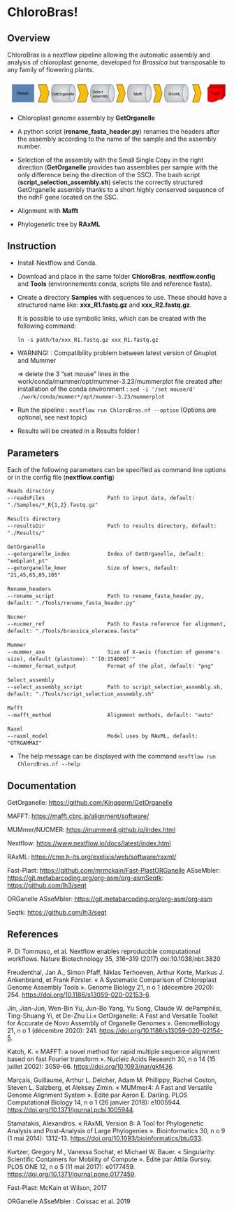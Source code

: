# ChloroBras!

## Overview

ChloroBras is a nextflow pipeline allowing the automatic assembly and analysis of chloroplast genome, developed for *Brassica* but transposable to any family of flowering plants.

![screenshot](ChloroBrasPipeline.png)

- Chloroplast genome assembly by **GetOrganelle**

- A python script (**rename_fasta_header.py**) renames the headers after the assembly according to the name of the sample and the assembly number.

- Selection of the assembly with the Small Single Copy in the right direction (**GetOrganelle** provides two assemblies per sample with the only difference being the direction of the SSC). The bash script (**script_selection_assembly.sh**) selects the correctly structured GetOrganelle assembly thanks to a short highly conserved sequence of the ndhF gene located on the SSC.

- Alignment with **Mafft**

- Phylogenetic tree by **RAxML**

## Instruction

- Install Nextflow and Conda.

- Download and place in the same folder **ChloroBras**, **nextflow.config** and **Tools** (environnements conda, scripts file and reference fasta).

- Create a directory **Samples** with sequences to use. These should have a structured name like: **xxx_R1.fastq.gz** and **xxx_R2.fastq.gz**. 

    It is possible to use symbolic links, which can be created with the following command:

    `ln -s path/to/xxx_R1.fastq.gz xxx_R1.fastq.gz`


- WARNING! : Compatibility problem between latest version of Gnuplot and Mummer

    => delete the 3 “set mouse” lines in the work/conda/mummer/opt/mummer-3.23/mummerplot file created after installation of the conda environment : `sed -i '/set mouse/d' ./work/conda/mummer*/opt/mummer-3.23/mummerplot`

- Run the pipeline : `nextflow run ChloroBras.nf --option` (Options are optional, see next topic) 

- Results will be created in a Results folder !

## Parameters

Each of the following parameters can be specified as command line options or in the config file (**nextflow.config**)

    Reads directory
    --readsFiles                    Path to input data, default: "./Samples/*_R{1,2}.fastq.gz"

    Results directory
    --resultsDir                    Path to results directory, default: "./Results/"

    GetOrganelle
    --getorganelle_index            Index of GetOrganelle, default: "embplant_pt"
    --getorganelle_kmer             Size of kmers, default: "21,45,65,85,105"

    Rename_headers
    --rename_script                 Path to rename_fasta_header.py, default: "./Tools/rename_fasta_header.py"

    Nucmer
    --nucmer_ref                    Path to Fasta reference for alignment, default: "./Tools/brassica_oleracea.fasta"

    Mummer
    --mummer_axe                    Size of X-axis (fonction of genome's size), default (plastome): "'[0:154000]'"
    --mummer_format_output          Format of the plot, default: "png"

    Select_assembly
    --select_assembly_script        Path to script_selection_assembly.sh, default: "./Tools/script_selection_assembly.sh"

    Mafft
    --mafft_method                  Alignment methods, default: "auto"

    Raxml
    --raxml_model                   Model uses by RAxML, default: "GTRGAMMAI"

- The help message can be displayed with the command `nexftlow run ChloroBras.nf --help`
    
## Documentation

GetOrganelle: https://github.com/Kinggerm/GetOrganelle

MAFFT: https://mafft.cbrc.jp/alignment/software/

MUMmer/NUCMER: https://mummer4.github.io/index.html

Nextflow: https://www.nextflow.io/docs/latest/index.html

RAxML: https://cme.h-its.org/exelixis/web/software/raxml/

Fast-Plast: https://github.com/mrmckain/Fast-PlastORGanelle ASseMbler: https://git.metabarcoding.org/org-asm/org-asmSeqtk: https://github.com/lh3/seqt

ORGanelle ASseMbler: https://git.metabarcoding.org/org-asm/org-asm

Seqtk: https://github.com/lh3/seqt

## References
    
P. Di Tommaso, et al. Nextflow enables reproducible computational workflows. Nature Biotechnology 35, 316–319 (2017) doi:10.1038/nbt.3820

Freudenthal, Jan A., Simon Pfaff, Niklas Terhoeven, Arthur Korte, Markus J. Ankenbrand, et Frank Förster. « A Systematic Comparison of Chloroplast Genome Assembly Tools ». Genome Biology 21, n o 1 (décembre 2020): 254. https://doi.org/10.1186/s13059-020-02153-6.

Jin, Jian-Jun, Wen-Bin Yu, Jun-Bo Yang, Yu Song, Claude W. dePamphilis, Ting-Shuang Yi, et De-Zhu Li.« GetOrganelle: A Fast and Versatile Toolkit for Accurate de Novo Assembly of Organelle Genomes ». GenomeBiology 21, n o 1 (décembre 2020): 241. https://doi.org/10.1186/s13059-020-02154-5.

Katoh, K. « MAFFT: a novel method for rapid multiple sequence alignment based on fast Fourier transform ». Nucleic Acids Research 30, n o 14 (15 juillet 2002): 3059-66. https://doi.org/10.1093/nar/gkf436.

Marçais, Guillaume, Arthur L. Delcher, Adam M. Phillippy, Rachel Coston, Steven L. Salzberg, et Aleksey Zimin. « MUMmer4: A Fast and Versatile Genome Alignment System ». Édité par Aaron E. Darling. PLOS Computational Biology 14, n o 1 (26 janvier 2018): e1005944. https://doi.org/10.1371/journal.pcbi.1005944.

Stamatakis, Alexandros. « RAxML Version 8: A Tool for Phylogenetic Analysis and Post-Analysis of Large Phylogenies ». Bioinformatics 30, n o 9 (1 mai 2014): 1312-13. https://doi.org/10.1093/bioinformatics/btu033.

Kurtzer, Gregory M., Vanessa Sochat, et Michael W. Bauer. « Singularity: Scientific Containers for Mobility of Compute ». Édité par Attila Gursoy. PLOS ONE 12, n o 5 (11 mai 2017): e0177459. https://doi.org/10.1371/journal.pone.0177459.

Fast-Plast: McKain et Wilson, 2017

ORGanelle ASseMbler : Coissac et al. 2019
